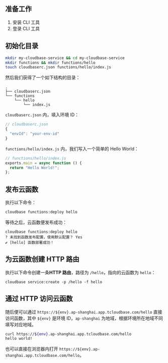 ## 准备工作

1. 安装 CLI 工具
2. 登录 CLI 工具

## 初始化目录

```sh
mkdir my-cloudbase-service && cd my-cloudbase-service
mkdir functions && mkdir functions/hello
touch cloudbaserc.json functions/hello/index.js
```

然后我们获得了一个如下结构的目录：

```
.
├── cloudbaserc.json
└── functions
    └── hello
        └── index.js
```

`cloudbaserc.json` 内，填入环境 ID：

```js
// cloudbaserc.json
{
  "envId": "your-env-id"
}
```

`functions/hello/index.js` 内，我们写入一个简单的 Hello World：

```js
// functions/hello/index.js
exports.main = async function () {
  return "Hello World!";
};
```

## 发布云函数

执行以下命令：

```sh
cloudbase functions:deploy hello
```

等待之后，云函数便发布成功：

```
cloudbase functions:deploy hello
? 未找到函数发布配置，使用默认配置？ Yes
✔ [hello] 函数部署成功！
```

## 为云函数创建 HTTP 路由

执行以下命令创建一条**HTTP 路由**，路径为 `/hello`，指向的云函数为 `hello`：

```
cloudbase service:create -p /hello -f hello
```

## 通过 HTTP 访问云函数
随后便可以通过 `https://${env}.ap-shanghai.app.tcloudbase.com/hello` 直接访问函数，其中 `${env}` 是环境 ID，`ap-shanghai` 为地域，根据环境所在地域不同填写对应地域。


```sh
curl https://${env}.ap-shanghai.app.tcloudbase.com/hello
hello world!
```

也可以直接在浏览器内打开 `https://${env}.ap-shanghai.app.tcloudbase.com/hello`。

